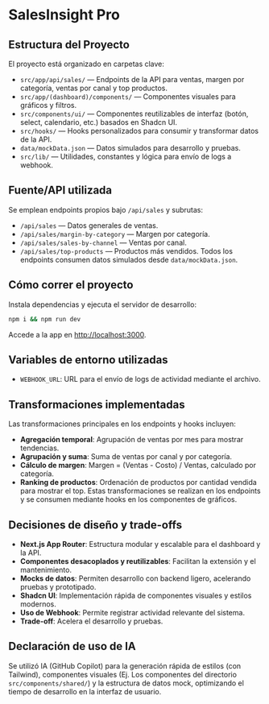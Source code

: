 # SalesInsight Pro

## Estructura del Proyecto
El proyecto está organizado en carpetas clave:
- `src/app/api/sales/` — Endpoints de la API para ventas, margen por categoría, ventas por canal y top productos.
- `src/app/(dashboard)/components/` — Componentes visuales para gráficos y filtros.
- `src/components/ui/` — Componentes reutilizables de interfaz (botón, select, calendario, etc.) basados en Shadcn UI.
- `src/hooks/` — Hooks personalizados para consumir y transformar datos de la API.
- `data/mockData.json` — Datos simulados para desarrollo y pruebas.
- `src/lib/` — Utilidades, constantes y lógica para envío de logs a webhook.

## Fuente/API utilizada
Se emplean endpoints propios bajo `/api/sales` y subrutas:
- `/api/sales` — Datos generales de ventas.
- `/api/sales/margin-by-category` — Margen por categoría.
- `/api/sales/sales-by-channel` — Ventas por canal.
- `/api/sales/top-products` — Productos más vendidos.
Todos los endpoints consumen datos simulados desde `data/mockData.json`.

## Cómo correr el proyecto
Instala dependencias y ejecuta el servidor de desarrollo:
```bash
npm i && npm run dev
```
Accede a la app en [http://localhost:3000](http://localhost:3000).

## Variables de entorno utilizadas
- `WEBHOOK_URL`: URL para el envío de logs de actividad mediante el archivo.

## Transformaciones implementadas
Las transformaciones principales en los endpoints y hooks incluyen:
- **Agregación temporal**: Agrupación de ventas por mes para mostrar tendencias.
- **Agrupación y suma**: Suma de ventas por canal y por categoría.
- **Cálculo de margen**: Margen = (Ventas - Costo) / Ventas, calculado por categoría.
- **Ranking de productos**: Ordenación de productos por cantidad vendida para mostrar el top.
Estas transformaciones se realizan en los endpoints y se consumen mediante hooks en los componentes de gráficos.

## Decisiones de diseño y trade-offs
- **Next.js App Router**: Estructura modular y escalable para el dashboard y la API.
- **Componentes desacoplados y reutilizables**: Facilitan la extensión y el mantenimiento.
- **Mocks de datos**: Permiten desarrollo con backend ligero, acelerando pruebas y prototipado.
- **Shadcn UI**: Implementación rápida de componentes visuales y estilos modernos.
- **Uso de Webhook**: Permite registrar actividad relevante del sistema.
- **Trade-off**: Acelera el desarrollo y pruebas.

## Declaración de uso de IA
Se utilizó IA (GitHub Copilot) para la generación rápida de estilos (con Tailwind), componentes visuales (Ej. Los componentes del directorio `src/components/shared/`) y la estructura de datos mock, optimizando el tiempo de desarrollo en la interfaz de usuario.
